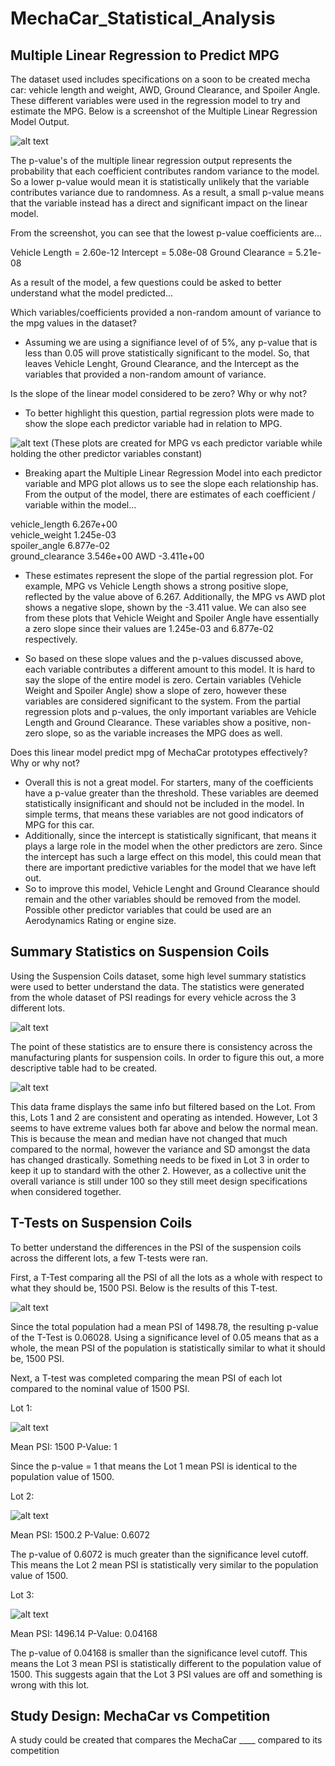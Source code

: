 # MechaCar_Statistical_Analysis


## Multiple Linear Regression to Predict MPG

The dataset used includes specifications on a soon to be created mecha car: vehicle length and weight, AWD, Ground Clearance, and Spoiler Angle. These different variables were used in the regression model to try and estimate the MPG. 
Below is a screenshot of the Multiple Linear Regression Model Output. 

![alt text](https://raw.githubusercontent.com/KitWilliams07/MechaCar_Statistical_Analysis/main/Multiple_Linear_Regression/Resources/stats.png)

The p-value's of the multiple linear regression output represents the probability that each coefficient contributes random variance to the model. So a lower p-value would mean it is statistically unlikely that the variable contributes variance due to randomness. As a result, a small p-value means that the variable instead has a direct and significant impact on the linear model. 

From the screenshot, you can see that the lowest p-value coefficients are...

Vehicle Length = 2.60e-12
Intercept = 5.08e-08
Ground Clearance = 5.21e-08

As a result of the model, a few questions could be asked to better understand what the model predicted...

Which variables/coefficients provided a non-random amount of variance to the mpg values in the dataset?
- Assuming we are using a signifiance level of of 5%, any p-value that is less than 0.05 will prove statistically significant to the model. So, that leaves Vehicle Lenght, Ground Clearance, and the Intercept as the variables that provided a non-random amount of variance. 

Is the slope of the linear model considered to be zero? Why or why not?
- To better highlight this question, partial regression plots were made to show the slope each predictor variable had in relation to MPG. 

![alt text](https://raw.githubusercontent.com/KitWilliams07/MechaCar_Statistical_Analysis/main/Multiple_Linear_Regression/Resources/Plots.png)
(These plots are created for MPG vs each predictor variable while holding the other predictor variables constant) 

- Breaking apart the Multiple Linear Regression Model into each predictor variable and MPG plot allows us to see the slope each relationship has. From the output of the model, there are estimates of each coefficient / variable within the model...

vehicle_length    6.267e+00  
vehicle_weight    1.245e-03  
spoiler_angle     6.877e-02   
ground_clearance  3.546e+00 
AWD              -3.411e+00 

- These estimates represent the slope of the partial regression plot. For example, MPG vs Vehicle Length shows a strong positive slope, reflected by the value above of 6.267. Additionally, the MPG vs AWD plot shows a negative slope, shown by the -3.411 value. We can also see from these plots that Vehicle Weight and Spoiler Angle have essentially a zero slope since their values are 1.245e-03 and 6.877e-02 respectively. 

- So based on these slope values and the p-values discussed above, each variable contributes a different amount to this model. It is hard to say the slope of the entire model is zero. Certain variables (Vehicle Weight and Spoiler Angle) show a slope of zero, however these variables are considered significant to the system. From the partial regression plots and p-values, the only important variables are Vehicle Length and Ground Clearance. These variables show a positive, non-zero slope, so as the variable increases the MPG does as well. 


Does this linear model predict mpg of MechaCar prototypes effectively? Why or why not?
- Overall this is not a great model. For starters, many of the coefficients have a p-value greater than the threshold. These variables are deemed statistically insignificant and should not be included in the model. In simple terms, that means these variables are not good indicators of MPG for this car. 
- Additionally, since the intercept is statistically significant, that means it plays a large role in the model when the other predictors are zero. Since the intercept has such a large effect on this model, this could mean that there are important predictive variables for the model that we have left out.
- So to improve this model, Vehicle Lenght and Ground Clearance should remain and the other variables should be removed from the model. Possible other predictor variables that could be used are an Aerodynamics Rating or engine size. 


## Summary Statistics on Suspension Coils

Using the Suspension Coils dataset, some high level summary statistics were used to better understand the data. The statistics were generated from the whole dataset of PSI readings for every vehicle across the 3 different lots.

![alt text](https://raw.githubusercontent.com/KitWilliams07/MechaCar_Statistical_Analysis/main/Multiple_Linear_Regression/Resources/total_stats.png)

The point of these statistics are to ensure there is consistency across the manufacturing plants for suspension coils. In order to figure this out, a more descriptive table had to be created.  

![alt text](https://raw.githubusercontent.com/KitWilliams07/MechaCar_Statistical_Analysis/main/Multiple_Linear_Regression/Resources/lot_stats.png)

This data frame displays the same info but filtered based on the Lot. From this, Lots 1 and 2 are consistent and operating as intended. However, Lot 3 seems to have extreme values both far above and below the normal mean. This is because the mean and median have not changed that much compared to the normal, however the variance and SD amongst the data has changed drastically. Something needs to be fixed in Lot 3 in order to keep it up to standard with the other 2. However, as a collective unit the overall variance is still under 100 so they still meet design specifications when considered together. 


## T-Tests on Suspension Coils

To better understand the differences in the PSI of the suspension coils across the different lots, a few T-tests were ran. 

First, a T-Test comparing all the PSI of all the lots as a whole with respect to what they should be, 1500 PSI. Below is the results of this T-test. 

![alt text](https://raw.githubusercontent.com/KitWilliams07/MechaCar_Statistical_Analysis/main/Multiple_Linear_Regression/Resources/all_lots_t.png)

Since the total population had a mean PSI of 1498.78, the resulting p-value of the T-Test is 0.06028. Using a significance level of 0.05 means that as a whole, the mean PSI of the population is statistically similar to what it should be, 1500 PSI.

Next, a T-test was completed comparing the mean PSI of each lot compared to the nominal value of 1500 PSI.

Lot 1: 

![alt text](https://raw.githubusercontent.com/KitWilliams07/MechaCar_Statistical_Analysis/main/Multiple_Linear_Regression/Resources/lot1_t.png)

Mean PSI: 1500
P-Value: 1

Since the p-value = 1 that means the Lot 1 mean PSI is identical to the population value of 1500. 

Lot 2: 

![alt text](https://raw.githubusercontent.com/KitWilliams07/MechaCar_Statistical_Analysis/main/Multiple_Linear_Regression/Resources/lot2_t.png)

Mean PSI: 1500.2
P-Value: 0.6072

The p-value of 0.6072 is much greater than the significance level cutoff. This means the Lot 2 mean PSI is statistically very similar to the population value of 1500.

Lot 3: 

![alt text](https://raw.githubusercontent.com/KitWilliams07/MechaCar_Statistical_Analysis/main/Multiple_Linear_Regression/Resources/lot3_t.png)

Mean PSI: 1496.14
P-Value: 0.04168

The p-value of 0.04168 is smaller than the significance level cutoff. This means the Lot 3 mean PSI is statistically different to the population value of 1500. This suggests again that the Lot 3 PSI values are off and something is wrong with this lot. 


## Study Design: MechaCar vs Competition

A study could be created that compares the MechaCar ____ compared to its competition




